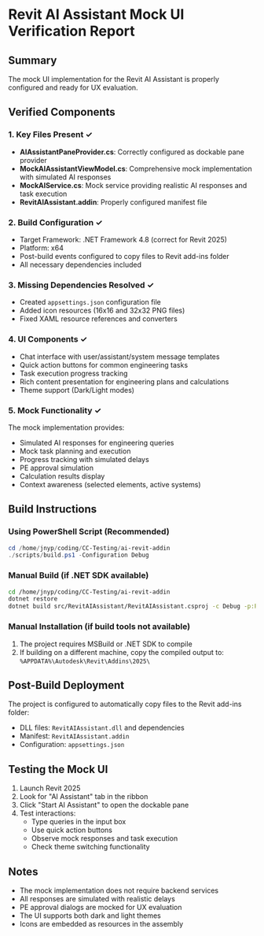 # Revit AI Assistant Mock UI Verification Report

## Summary
The mock UI implementation for the Revit AI Assistant is properly configured and ready for UX evaluation.

## Verified Components

### 1. Key Files Present ✓
- **AIAssistantPaneProvider.cs**: Correctly configured as dockable pane provider
- **MockAIAssistantViewModel.cs**: Comprehensive mock implementation with simulated AI responses
- **MockAIService.cs**: Mock service providing realistic AI responses and task execution
- **RevitAIAssistant.addin**: Properly configured manifest file

### 2. Build Configuration ✓
- Target Framework: .NET Framework 4.8 (correct for Revit 2025)
- Platform: x64
- Post-build events configured to copy files to Revit add-ins folder
- All necessary dependencies included

### 3. Missing Dependencies Resolved ✓
- Created `appsettings.json` configuration file
- Added icon resources (16x16 and 32x32 PNG files)
- Fixed XAML resource references and converters

### 4. UI Components ✓
- Chat interface with user/assistant/system message templates
- Quick action buttons for common engineering tasks
- Task execution progress tracking
- Rich content presentation for engineering plans and calculations
- Theme support (Dark/Light modes)

### 5. Mock Functionality ✓
The mock implementation provides:
- Simulated AI responses for engineering queries
- Mock task planning and execution
- Progress tracking with simulated delays
- PE approval simulation
- Calculation results display
- Context awareness (selected elements, active systems)

## Build Instructions

### Using PowerShell Script (Recommended)
```powershell
cd /home/jnyp/coding/CC-Testing/ai-revit-addin
./scripts/build.ps1 -Configuration Debug
```

### Manual Build (if .NET SDK available)
```bash
cd /home/jnyp/coding/CC-Testing/ai-revit-addin
dotnet restore
dotnet build src/RevitAIAssistant/RevitAIAssistant.csproj -c Debug -p:Platform=x64
```

### Manual Installation (if build tools not available)
1. The project requires MSBuild or .NET SDK to compile
2. If building on a different machine, copy the compiled output to:
   `%APPDATA%\Autodesk\Revit\Addins\2025\`

## Post-Build Deployment
The project is configured to automatically copy files to the Revit add-ins folder:
- DLL files: `RevitAIAssistant.dll` and dependencies
- Manifest: `RevitAIAssistant.addin`
- Configuration: `appsettings.json`

## Testing the Mock UI
1. Launch Revit 2025
2. Look for "AI Assistant" tab in the ribbon
3. Click "Start AI Assistant" to open the dockable pane
4. Test interactions:
   - Type queries in the input box
   - Use quick action buttons
   - Observe mock responses and task execution
   - Check theme switching functionality

## Notes
- The mock implementation does not require backend services
- All responses are simulated with realistic delays
- PE approval dialogs are mocked for UX evaluation
- The UI supports both dark and light themes
- Icons are embedded as resources in the assembly